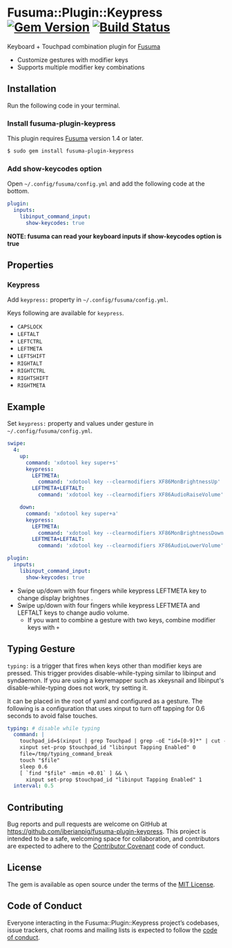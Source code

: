 # Fusuma::Plugin::Keypress [![Gem Version](https://badge.fury.io/rb/fusuma-plugin-keypress.svg)](https://badge.fury.io/rb/fusuma-plugin-keypress) [![Build Status](https://github.com/iberianpig/fusuma-plugin-keypress/actions/workflows/ubuntu.yml/badge.svg)](https://github.com/iberianpig/fusuma-plugin-keypress/actions/workflows/ubuntu.yml)


Keyboard + Touchpad combination plugin for [Fusuma](https://github.com/iberianpig/fusuma)

* Customize gestures with modifier keys
* Supports multiple modifier key combinations

## Installation

Run the following code in your terminal.

### Install fusuma-plugin-keypress

This plugin requires [Fusuma](https://github.com/iberianpig/fusuma#update) version 1.4 or later.

```sh
$ sudo gem install fusuma-plugin-keypress
```

### Add show-keycodes option

Open `~/.config/fusuma/config.yml` and add the following code at the bottom.

```yaml
plugin:
  inputs:
    libinput_command_input:
      show-keycodes: true
```

**NOTE: fusuma can read your keyboard inputs if show-keycodes option is true**

## Properties

### Keypress
Add `keypress:` property in `~/.config/fusuma/config.yml`.

Keys following are available for `keypress`.

* `CAPSLOCK`
* `LEFTALT`
* `LEFTCTRL`
* `LEFTMETA`
* `LEFTSHIFT`
* `RIGHTALT`
* `RIGHTCTRL`
* `RIGHTSHIFT`
* `RIGHTMETA`

## Example

Set `keypress:` property and values under gesture in `~/.config/fusuma/config.yml`.

```yaml
swipe:
  4:
    up:
      command: 'xdotool key super+s'
      keypress:
        LEFTMETA:
          command: 'xdotool key --clearmodifiers XF86MonBrightnessUp'
        LEFTMETA+LEFTALT:
          command: 'xdotool key --clearmodifiers XF86AudioRaiseVolume'

    down:
      command: 'xdotool key super+a'
      keypress:
        LEFTMETA:
          command: 'xdotool key --clearmodifiers XF86MonBrightnessDown'
        LEFTMETA+LEFTALT:
          command: 'xdotool key --clearmodifiers XF86AudioLowerVolume'

plugin:
  inputs:
    libinput_command_input:
      show-keycodes: true
```

* Swipe up/down with four fingers while keypress LEFTMETA key to change display brightnes .
* Swipe up/down with four fingers while keypress LEFTMETA and LEFTALT keys to change audio volume.
  - If you want to combine a gesture with two keys, combine modifier keys with `+`


## Typing Gesture

`typing:` is a trigger that fires when keys other than modifier keys are pressed. This trigger provides disable-while-typing similar to libinput and syndaemon.
If you are using a keyremapper such as xkeysnail and libinput's disable-while-typing does not work, try setting it.

It can be placed in the root of yaml and configured as a gesture.
The following is a configuration that uses xinput to turn off tapping for 0.6 seconds to avoid false touches.

```yaml
typing: # disable while typing
  command: |
    touchpad_id=$(xinput | grep Touchpad | grep -oE "id=[0-9]*" | cut -d"=" -f 2)
    xinput set-prop $touchpad_id "libinput Tapping Enabled" 0
    file=/tmp/typing_command_break
    touch "$file"
    sleep 0.6
    [ `find "$file" -mmin +0.01` ] && \
      xinput set-prop $touchpad_id "libinput Tapping Enabled" 1
  interval: 0.5
```


## Contributing

Bug reports and pull requests are welcome on GitHub at https://github.com/iberianpig/fusuma-plugin-keypress. This project is intended to be a safe, welcoming space for collaboration, and contributors are expected to adhere to the [Contributor Covenant](http://contributor-covenant.org) code of conduct.

## License

The gem is available as open source under the terms of the [MIT License](https://opensource.org/licenses/MIT).

## Code of Conduct

Everyone interacting in the Fusuma::Plugin::Keypress project’s codebases, issue trackers, chat rooms and mailing lists is expected to follow the [code of conduct](https://github.com/iberianpig/fusuma-plugin-keypress/blob/master/CODE_OF_CONDUCT.md).
